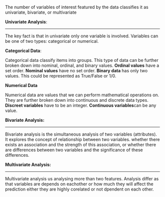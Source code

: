 The number of variables of interest featured by the data classifies it as univariate, bivariate, or multivariate

**Univariate Analysis**:
___________________________________________________________________________________________________________________________________________

The key fact is that in univariate only one variable is involved.
Variables can be one of two types: categorical or numerical.

**Categorical Data**:

Categorical data classify items into groups. This type of data can be further broken down into nominal, ordinal, and binary values.
**Ordinal values** have a set order.
**Nominal values** have no set order.
**Binary data** has only two values. This could be represented as True/False or 1/0.

**Numerical Data**

Numerical data are values that we can perform mathematical operations on. 
They are further broken down into continuous and discrete data types.
**Discreet variables** have to be an integer. 
**Continuous variables**can be any value.

**Bivariate Analysis:**
___________________________________________________________________________________________________________________________________________

Bivariate analysis is the simultaneous analysis of two variables (attributes). 
It explores the concept of relationship between two variables.
whether there exists an association and the strength of this association, 
or whether there are differences between two variables and the significance of these differences.

**Multivariate Analysis:**
___________________________________________________________________________________________________________________________________________

Multivariate analysis us analysing more than two features.
Analysis differ as that variables are depends on eachother or how much they will affect the prediction either they are highly corelated or not dpendent on each other.
